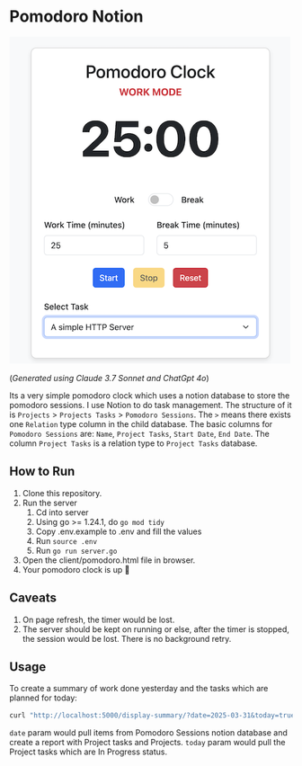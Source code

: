 # Pomodoro Notion

![pomodoro-notion-screenshot](https://github.com/NayanJD/pomodoro-notion/blob/main/assets/pomodoro-notion-screenshot.png)

(*Generated using Claude 3.7 Sonnet and ChatGpt 4o*)

Its a very simple pomodoro clock which uses a notion database to store the pomodoro sessions. I use Notion to do task management. 
The structure of it is `Projects` > `Projects Tasks` > `Pomodoro Sessions`. The `>` means there exists one `Relation` type column
in the child database. The basic columns for `Pomodoro Sessions` are: `Name`, `Project Tasks`, `Start Date`, `End Date`. The column
`Project Tasks` is a relation type to `Project Tasks` database.

## How to Run

1. Clone this repository.
2. Run the server
    1. Cd into server
    2. Using go >= 1.24.1, do `go mod tidy`
    3. Copy .env.example to .env and fill the values
    4. Run `source .env`
    5. Run `go run server.go` 
4. Open the client/pomodoro.html file in browser.
5. Your pomodoro clock is up 🥳

## Caveats

1. On page refresh, the timer would be lost.
2. The server should be kept on running or else, after the timer is stopped, the session would be lost.
   There is no background retry.

## Usage

To create a summary of work done yesterday and the tasks which are planned for today:

```bash
curl "http://localhost:5000/display-summary/?date=2025-03-31&today=true"
```

`date` param would pull items from Pomodoro Sessions notion database and create a report with Project tasks and Projects. `today` param would pull the Project tasks which are In Progress status.
